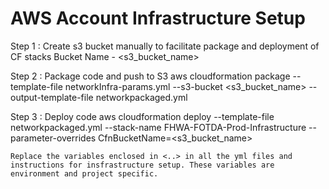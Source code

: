 # AWS Account Infrastructure Setup

Step 1 : Create s3 bucket manually to facilitate package and deployment of CF stacks
  Bucket Name - <s3_bucket_name>

Step 2 : Package code and push to S3
  aws cloudformation package --template-file networkInfra-params.yml --s3-bucket <s3_bucket_name> --output-template-file networkpackaged.yml

Step 3 : Deploy code
  aws cloudformation deploy --template-file networkpackaged.yml --stack-name FHWA-FOTDA-Prod-Infrastructure --parameter-overrides CfnBucketName=<s3_bucket_name>
  
```
Replace the variables enclosed in <..> in all the yml files and instructions for insfrastructure setup. These variables are environment and project specific.
```
